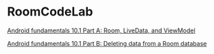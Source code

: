 # RoomCodeLab

[Android fundamentals 10.1 Part A: Room, LiveData, and ViewModel](https://developer.android.com/codelabs/android-training-livedata-viewmodel)

[Android fundamentals 10.1 Part B: Deleting data from a Room database](https://developer.android.com/codelabs/android-training-room-delete-data)
